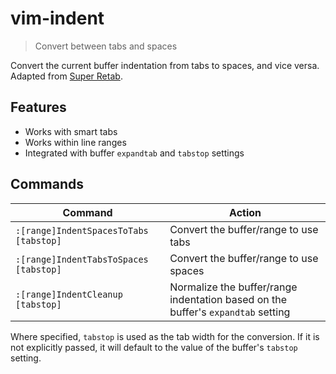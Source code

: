 # vim-indent

>  Convert between tabs and spaces

Convert the current buffer indentation from tabs to spaces, and vice versa. Adapted from [Super Retab](http://vim.wikia.com/wiki/VimTip1592).

## Features

- Works with smart tabs
- Works within line ranges
- Integrated with buffer `expandtab` and `tabstop` settings


## Commands

| Command | Action |
| ------- | ------ |
| `:[range]IndentSpacesToTabs [tabstop]` | Convert the buffer/range to use tabs |
| `:[range]IndentTabsToSpaces [tabstop]` | Convert the buffer/range to use spaces |
| `:[range]IndentCleanup [tabstop]` | Normalize the buffer/range indentation based on the buffer's `expandtab` setting |

Where specified, `tabstop` is used as the tab width for the conversion. If it is not explicitly passed, it will default to the value of the buffer's `tabstop` setting.